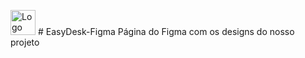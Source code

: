 <img src="https://avatars.githubusercontent.com/t/10173875?s=116&v=4" alt="Logo do Figma" width="40"/> # EasyDesk-Figma 
Página do Figma com os designs do nosso projeto 

